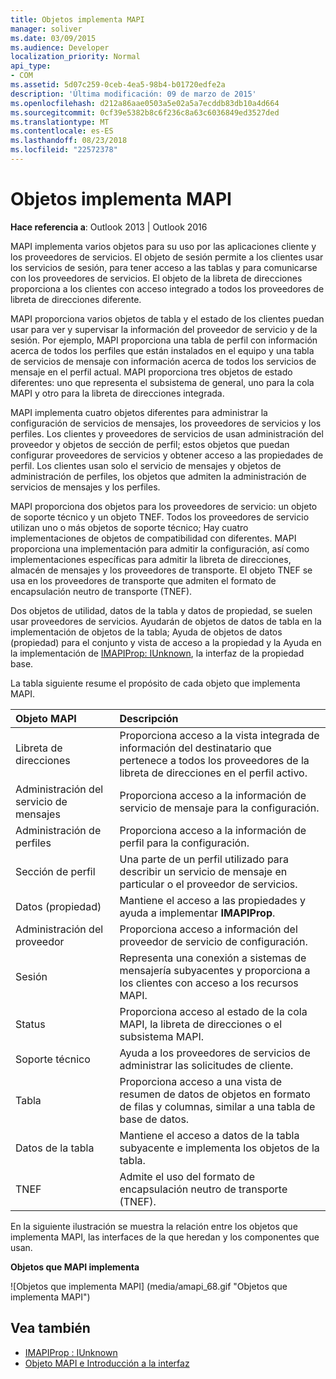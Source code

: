 ```yaml
---
title: Objetos implementa MAPI
manager: soliver
ms.date: 03/09/2015
ms.audience: Developer
localization_priority: Normal
api_type:
- COM
ms.assetid: 5d07c259-0ceb-4ea5-98b4-b01720edfe2a
description: 'Última modificación: 09 de marzo de 2015'
ms.openlocfilehash: d212a86aae0503a5e02a5a7ecddb83db10a4d664
ms.sourcegitcommit: 0cf39e5382b8c6f236c8a63c6036849ed3527ded
ms.translationtype: MT
ms.contentlocale: es-ES
ms.lasthandoff: 08/23/2018
ms.locfileid: "22572378"
---
```

# <a name="mapi-implemented-objects"></a>Objetos implementa MAPI
  
**Hace referencia a**: Outlook 2013 | Outlook 2016 
  
MAPI implementa varios objetos para su uso por las aplicaciones cliente y los proveedores de servicios. El objeto de sesión permite a los clientes usar los servicios de sesión, para tener acceso a las tablas y para comunicarse con los proveedores de servicios. El objeto de la libreta de direcciones proporciona a los clientes con acceso integrado a todos los proveedores de libreta de direcciones diferente. 
  
MAPI proporciona varios objetos de tabla y el estado de los clientes puedan usar para ver y supervisar la información del proveedor de servicio y de la sesión. Por ejemplo, MAPI proporciona una tabla de perfil con información acerca de todos los perfiles que están instalados en el equipo y una tabla de servicios de mensaje con información acerca de todos los servicios de mensaje en el perfil actual. MAPI proporciona tres objetos de estado diferentes: uno que representa el subsistema de general, uno para la cola MAPI y otro para la libreta de direcciones integrada. 
  
MAPI implementa cuatro objetos diferentes para administrar la configuración de servicios de mensajes, los proveedores de servicios y los perfiles. Los clientes y proveedores de servicios de usan administración del proveedor y objetos de sección de perfil; estos objetos que puedan configurar proveedores de servicios y obtener acceso a las propiedades de perfil. Los clientes usan solo el servicio de mensajes y objetos de administración de perfiles, los objetos que admiten la administración de servicios de mensajes y los perfiles. 
  
MAPI proporciona dos objetos para los proveedores de servicio: un objeto de soporte técnico y un objeto TNEF. Todos los proveedores de servicio utilizan uno o más objetos de soporte técnico; Hay cuatro implementaciones de objetos de compatibilidad con diferentes. MAPI proporciona una implementación para admitir la configuración, así como implementaciones específicas para admitir la libreta de direcciones, almacén de mensajes y los proveedores de transporte. El objeto TNEF se usa en los proveedores de transporte que admiten el formato de encapsulación neutro de transporte (TNEF).
  
Dos objetos de utilidad, datos de la tabla y datos de propiedad, se suelen usar proveedores de servicios. Ayudarán de objetos de datos de tabla en la implementación de objetos de la tabla; Ayuda de objetos de datos (propiedad) para el conjunto y vista de acceso a la propiedad y la Ayuda en la implementación de [IMAPIProp: IUnknown](imapipropiunknown.md), la interfaz de la propiedad base. 
  
La tabla siguiente resume el propósito de cada objeto que implementa MAPI.
  
|**Objeto MAPI**|**Descripción**|
|:-----|:-----|
|Libreta de direcciones  <br/> |Proporciona acceso a la vista integrada de información del destinatario que pertenece a todos los proveedores de la libreta de direcciones en el perfil activo.  <br/> |
|Administración del servicio de mensajes  <br/> |Proporciona acceso a la información de servicio de mensaje para la configuración.  <br/> |
|Administración de perfiles  <br/> |Proporciona acceso a la información de perfil para la configuración.  <br/> |
|Sección de perfil  <br/> |Una parte de un perfil utilizado para describir un servicio de mensaje en particular o el proveedor de servicios.  <br/> |
|Datos (propiedad)  <br/> |Mantiene el acceso a las propiedades y ayuda a implementar **IMAPIProp**.  <br/> |
|Administración del proveedor  <br/> |Proporciona acceso a información del proveedor de servicio de configuración.  <br/> |
|Sesión  <br/> |Representa una conexión a sistemas de mensajería subyacentes y proporciona a los clientes con acceso a los recursos MAPI.  <br/> |
|Status  <br/> |Proporciona acceso al estado de la cola MAPI, la libreta de direcciones o el subsistema MAPI.  <br/> |
|Soporte técnico  <br/> |Ayuda a los proveedores de servicios de administrar las solicitudes de cliente.  <br/> |
|Tabla  <br/> |Proporciona acceso a una vista de resumen de datos de objetos en formato de filas y columnas, similar a una tabla de base de datos.  <br/> |
|Datos de la tabla  <br/> |Mantiene el acceso a datos de la tabla subyacente e implementa los objetos de la tabla.  <br/> |
|TNEF  <br/> |Admite el uso del formato de encapsulación neutro de transporte (TNEF).  <br/> |
   
En la siguiente ilustración se muestra la relación entre los objetos que implementa MAPI, las interfaces de la que heredan y los componentes que usan. 
  
**Objetos que MAPI implementa**
  
![Objetos que implementa MAPI] (media/amapi_68.gif "Objetos que implementa MAPI")
  
## <a name="see-also"></a>Vea también

- [IMAPIProp : IUnknown](imapipropiunknown.md)
- [Objeto MAPI e Introducción a la interfaz](mapi-object-and-interface-overview.md)

